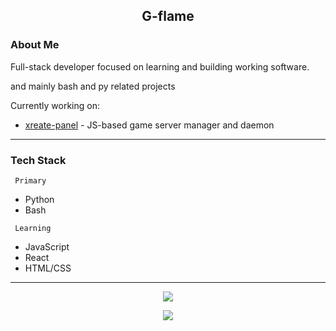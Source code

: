 <h2 align="center">G-flame</h2>

### About Me

Full-stack developer focused on learning and building working software.

and mainly bash and py related projects

Currently working on:
- [xreate-panel](https://github.com/Xreatlabs) - JS-based game server manager and daemon

---
### Tech Stack

```
 Primary
```
- Python
- Bash

```
 Learning
```
- JavaScript
- React
- HTML/CSS
---

<div align="center">

![](https://github-profile-trophy.vercel.app/?username=G-flame&theme=darkhub&no-frame=false&no-bg=true&margin-w=4)

![](https://komarev.com/ghpvc/?username=G-flame&color=blue)
</div>

